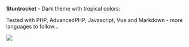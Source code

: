 **Stuntrocket** - Dark theme with tropical colors:

Tested with PHP, AdvancedPHP, Javascript, Vue and Markdown - more languages to follow...

![](https://storage.uk.cloud.ovh.net/v1/AUTH_691a473d1e904fb08613d123d3e612bb/uk-static/images/theme/theme-example.png)

